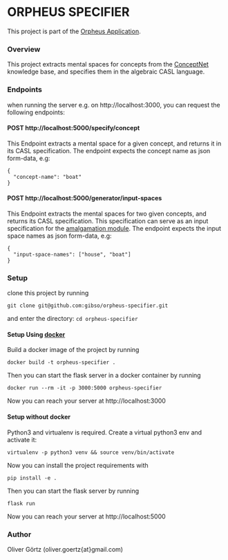 ORPHEUS SPECIFIER								
=================================

This project is part of the [Orpheus Application](https://github.com/gibso/orpheus-dev).

### Overview
This project extracts mental spaces for concepts from the [ConceptNet](http://conceptnet.io/) knowledge base, and specifies them in the algebraic CASL language.

### Endpoints

when running the server e.g. on http://localhost:3000, you can request the following endpoints:

 #### POST  http://localhost:5000/specify/concept

This Endpoint extracts a mental space for a given concept, and returns it in its CASL specification.
The endpoint expects the concept name as json form-data, e.g:
```
{
  "concept-name": "boat"
}
```

 #### POST  http://localhost:5000/generator/input-spaces

This Endpoint extracts the mental spaces for two given concepts, and returns its CASL specification.
This specification can serve as an input specification for the [amalgamation module](https://github.com/gibso/Amalgamation).
The endpoint expects the input space names as json form-data, e.g:
```
{
  "input-space-names": ["house", "boat"]
}
```


### Setup

clone this project by running 
```
git clone git@github.com:gibso/orpheus-specifier.git
```

and enter the directory: `cd orpheus-specifier`

#### Setup Using [docker](https://www.docker.com/get-started)
Build a docker image of the project by running
```
docker build -t orpheus-specifier .
```

Then you can start the flask server in a docker container by running
```
docker run --rm -it -p 3000:5000 orpheus-specifier
```
Now you can reach your server at http://localhost:3000 


#### Setup without docker
Python3 and virtualenv is required. Create a virtual python3 env and activate it:
```
virtualenv -p python3 venv && source venv/bin/activate
```
Now you can install the project requirements with 
```
pip install -e . 
```
Then you can start the flask server by running
```
flask run
```
Now you can reach your server at http://localhost:5000 

### Author
Oliver Görtz (oliver.goertz{at}gmail.com)